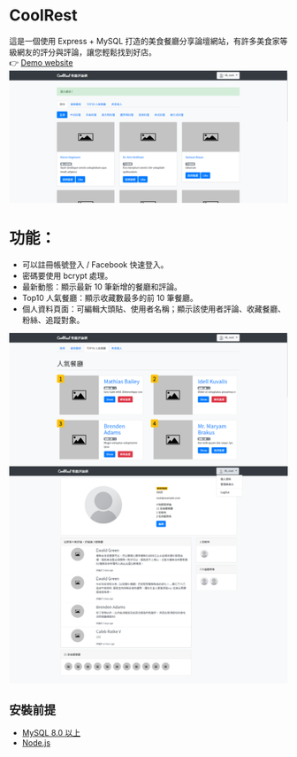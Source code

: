 # CoolRest
這是一個使用 Express + MySQL 打造的美食餐廳分享論壇網站，有許多美食家等級網友的評分與評論，讓您輕鬆找到好店。  
👉 [Demo website](https://cool-restaurant-forum.herokuapp.com)  
![畫面截圖](https://github.com/Lianginger/restaurant-forum/blob/master/public/image/restaurants.png)

# 功能：
- 可以註冊帳號登入 / Facebook 快速登入。
- 密碼要使用 bcrypt 處理。
- 最新動態：顯示最新 10 筆新增的餐廳和評論。
- Top10 人氣餐廳：顯示收藏數最多的前 10 筆餐廳。
- 個人資料頁面：可編輯大頭貼、使用者名稱；顯示該使用者評論、收藏餐廳、粉絲、追蹤對象。

![Top10 人氣餐廳](https://github.com/Lianginger/restaurant-forum/blob/master/public/image/top10-restaurant.png)  
![個人資料頁面](https://github.com/Lianginger/restaurant-forum/blob/master/public/image/user-profile.png)  

## 安裝前提
- [MySQL 8.0 以上](https://www.mysql.com/downloads/)
- [Node.js](https://nodejs.org/en/download/)
